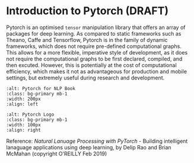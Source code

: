 Introduction to Pytorch (DRAFT)
===============================

Pytorch is an optimised `tensor` manipulation library that offers an array of packages for deep learning. As compared to static frameworks such as Theano, Caffe and Tensorflow, Pytorch is in the family of dynamic frameworks, which does not require pre-defined computational graphs. This allows for a more flexible, imperative style of development, as it does not require the computational graphs to be first declared, compiled, and then excuted. However, this is potentially at the cost of computational efficiency, which makes it not as advantageous for production and mobile settings, but extremely useful during research and development.

```{image} ../images/nlp_pytorch_book.jpg
:alt: Pytorch for NLP Book
:class: bg-primary mb-1
:width: 200px
:align: left
```
```{image} ../images/logo_pytorch.jpeg
:alt: Pytorch Logo
:class: bg-primary mb-1
:width: 100px
:align: right
```
Reference: *Natural Lanuage Processing with PyTorch* - Building intelligent lanaguage applications using deep learning, by Delip Rao and Brian McMahan (copyright O'REILLY Feb 2019)